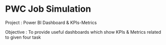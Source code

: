 # PWC Job Simulation

Project : Power BI Dashboard & KPIs-Metrics

Objective : To provide useful dashboards which show KPIs & Metrics related to given four task 

